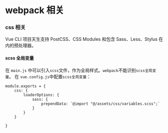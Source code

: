 # webpack 相关

### css 相关
Vue CLI 项目天生支持 PostCSS、CSS Modules 和包含 Sass、Less、Stylus 在内的预处理器。

#### scss 全局变量
在 `main.js` 中可以引入`scss`文件，作为全局样式。`webpack`不能识别`scss全局变量`。
在 `vue.config.js`中配置`scss全局变量`：
```
module.exports = {
    css: {
        loaderOptions: {
            sass: {
                prependData: `@import "@/assets/css/variables.scss";`
            }
        }
    }

}
```





